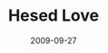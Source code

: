 ---
title: "Hesed Love"
speaker: "Stan Yee"
date: "2009-09-27"
sermonUrl: "//35.190.93.184/sermons/20090927_sunday_stan_yee_hesed_love.mp3"
---